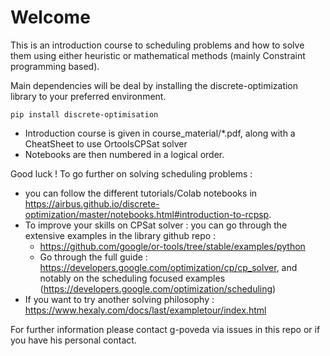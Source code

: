 # Welcome

This is an introduction course to scheduling problems and how to solve them using either heuristic or mathematical methods (mainly Constraint programming based).

Main dependencies will be deal by installing the discrete-optimization library to your preferred environment.
```
pip install discrete-optimisation
```

- Introduction course is given in course_material/*.pdf, along with a CheatSheet to use OrtoolsCPSat solver
- Notebooks are then numbered in a logical order.

Good luck ! 
To go further on solving scheduling problems : 
- you can follow the different tutorials/Colab notebooks in https://airbus.github.io/discrete-optimization/master/notebooks.html#introduction-to-rcpsp.
- To improve your skills on CPSat solver : you can go through the extensive examples in the library github repo :
    - https://github.com/google/or-tools/tree/stable/examples/python
    - Go through the full guide : https://developers.google.com/optimization/cp/cp_solver, and notably on the scheduling focused examples (https://developers.google.com/optimization/scheduling)
- If you want to try another solving philosophy : https://www.hexaly.com/docs/last/exampletour/index.html 
 
For further information please contact g-poveda via issues in this repo or if you have his personal contact. 